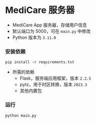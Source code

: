 # MediCare 服务器
- MediCare App 服务器，存储用户信息
- 默认端口为 5000，可在 `main.py` 中修改
- Python 版本为 `3.11.0`

### 安装依赖
```
pip install -r requirements.txt
```
- 所需的依赖
    - Flask，服务端应用框架，版本 `2.2.5`
    - pytz，用于时区转换，版本 `2023.3`
    - 其他内置包

### 运行
```
python main.py
```